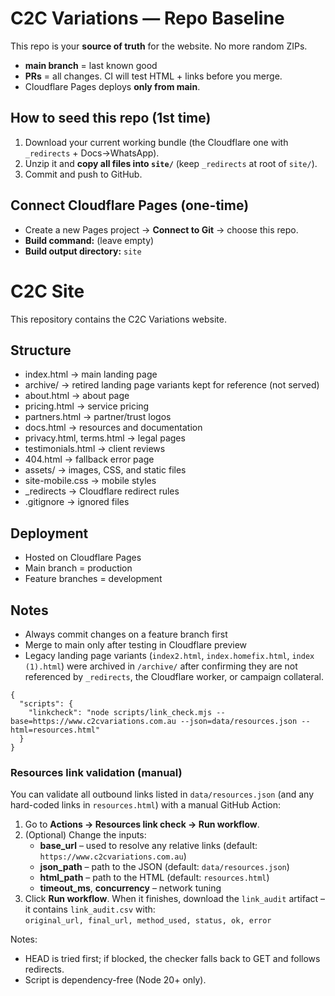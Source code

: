 # C2C Variations — Repo Baseline

This repo is your **source of truth** for the website. No more random ZIPs.
- **main branch** = last known good
- **PRs** = all changes. CI will test HTML + links before you merge.
- Cloudflare Pages deploys **only from main**.

## How to seed this repo (1st time)
1. Download your current working bundle (the Cloudflare one with `_redirects` + Docs→WhatsApp).
2. Unzip it and **copy all files into `site/`** (keep `_redirects` at root of `site/`).
3. Commit and push to GitHub.

## Connect Cloudflare Pages (one-time)
- Create a new Pages project → **Connect to Git** → choose this repo.
- **Build command:** (leave empty)
- **Build output directory:** `site`
# C2C Site

This repository contains the C2C Variations website.

## Structure
- index.html → main landing page
- archive/ → retired landing page variants kept for reference (not served)
- about.html → about page
- pricing.html → service pricing
- partners.html → partner/trust logos
- docs.html → resources and documentation
- privacy.html, terms.html → legal pages
- testimonials.html → client reviews
- 404.html → fallback error page
- assets/ → images, CSS, and static files
- site-mobile.css → mobile styles
- _redirects → Cloudflare redirect rules
- .gitignore → ignored files

## Deployment
- Hosted on Cloudflare Pages
- Main branch = production
- Feature branches = development

## Notes
- Always commit changes on a feature branch first
- Merge to main only after testing in Cloudflare preview
- Legacy landing page variants (`index2.html`, `index.homefix.html`, `index (1).html`) were archived in `/archive/` after confirming
  they are not referenced by `_redirects`, the Cloudflare worker, or campaign collateral.

```
{
  "scripts": {
    "linkcheck": "node scripts/link_check.mjs --base=https://www.c2cvariations.com.au --json=data/resources.json --html=resources.html"
  }
}
```

### Resources link validation (manual)

You can validate all outbound links listed in `data/resources.json` (and any hard-coded links in `resources.html`) with a manual GitHub Action:

1. Go to **Actions → Resources link check → Run workflow**.
2. (Optional) Change the inputs:
   - **base_url** – used to resolve any relative links (default: `https://www.c2cvariations.com.au`)
   - **json_path** – path to the JSON (default: `data/resources.json`)
   - **html_path** – path to the HTML (default: `resources.html`)
   - **timeout_ms**, **concurrency** – network tuning
3. Click **Run workflow**. When it finishes, download the `link_audit` artifact – it contains `link_audit.csv` with:  
   `original_url, final_url, method_used, status, ok, error`

Notes:
- HEAD is tried first; if blocked, the checker falls back to GET and follows redirects.
- Script is dependency-free (Node 20+ only).
